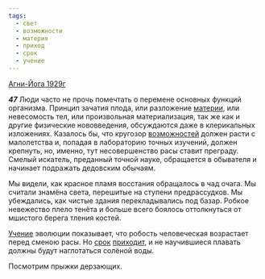 ```yaml
---
tags:
  - свет
  - возможности
  - материя
  - приход
  - срок
  - учение
---
```


[Агни-Йога 1929г](/agni/1929)

___47___
Люди часто не прочь помечтать о перемене основных функций организма. Принцип зачатия плода, или разложение [материи](/tag/#материя), или невесомость тел, или произвольная материализация, так же как и другие физические нововведения, обсуждаются даже в клерикальных изложениях. Казалось бы, что кругозор [возможностей](/tag/#возможности) должен расти с малолетства и, попадая в лабораторию точных изучений, должен крепнуть, но, именно, тут несовершенство расы ставит преграду. Смелый искатель, преданный точной науке, обращается в обывателя и начинает подражать дедовским обычаям.   

Мы видели, как красное пламя восстания обращалось в чад очага. Мы считали знамёна света, перешитые на ступени предрассудков. Мы убеждались, как чистые здания перекладывались под базар. Робкое невежество плело тенёта и больше всего боялось оттолкнуться от мшистого берега тления костей.   

[Учение](/tag/#учение) эволюции показывает, что робость человеческая возрастает перед сменою расы. Но [срок](/tag/#срок) [приходит](/tag/#приход), и не научившиеся плавать должны будут наглотаться солёной воды.   

Посмотрим прыжки дерзающих.